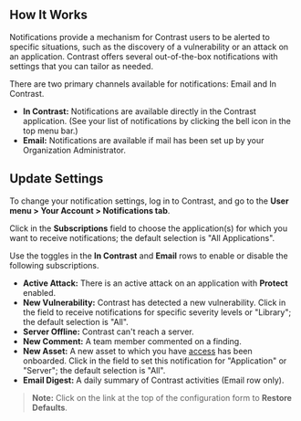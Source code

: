 <!--
title: "Notifications"
description: "Overview of user notifications"
tags: "user notifications manage account"
-->

## How It Works

Notifications provide a mechanism for Contrast users to be alerted to specific situations, such as the discovery of a vulnerability or an attack on an application. Contrast offers several out-of-the-box notifications with settings that you can tailor as needed. 

There are two primary channels available for notifications: Email and In Contrast. 

* **In Contrast:** Notifications are available directly in the Contrast application. (See your list of notifications by clicking the bell icon in the top menu bar.)
* **Email:** Notifications are available if mail has been set up by your Organization Administrator. 

## Update Settings 

To change your notification settings, log in to Contrast, and go to the **User menu > Your Account > Notifications tab**. 

Click in the **Subscriptions** field to choose the application(s) for which you want to receive notifications; the default selection is "All Applications".

Use the toggles in the **In Contrast** and **Email** rows to enable or disable the following subscriptions. 

* **Active Attack:** There is an active attack on an application with **Protect** enabled. 
* **New Vulnerability:** Contrast has detected a new vulnerability. Click in the field to receive notifications for specific severity levels or "Library"; the default selection is "All".
* **Server Offline:** Contrast can't reach a server. 
* **New Comment:** A team member commented on a finding. 
* **New Asset:** A new asset to which you have [access](user-account.html#user-permissions) has been onboarded. Click in the field to set this notification for "Application" or "Server"; the default selection is "All".
* **Email Digest:** A daily summary of Contrast activities (Email row only). 

> **Note:** Click on the link at the top of the configuration form to **Restore Defaults**. 
